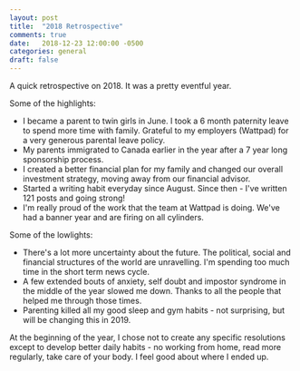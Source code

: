 ```yaml
---
layout: post
title:  "2018 Retrospective"
comments: true
date:   2018-12-23 12:00:00 -0500
categories: general
draft: false
---
```


A quick retrospective on 2018. It was a pretty eventful year.

Some of the highlights:
* I became a parent to twin girls in June. I took a 6 month paternity leave to spend more time with family. Grateful to my employers (Wattpad) for a very generous parental leave policy.
* My parents immigrated to Canada earlier in the year after a 7 year long sponsorship process. 
* I created a better financial plan for my family and changed our overall investment strategy, moving away from our financial advisor.
* Started a writing habit everyday since August. Since then - I've written 121 posts and going strong!
* I'm really proud of the work that the team at Wattpad is doing. We've had a banner year and are firing on all cylinders.

Some of the lowlights:
* There's a lot more uncertainty about the future. The political, social and financial structures of the world are unravelling. I'm spending too much time in the short term news cycle.
* A few extended bouts of anxiety, self doubt and impostor syndrome in the middle of the year slowed me down. Thanks to all the people that helped me through those times.
* Parenting killed all my good sleep and gym habits - not surprising, but will be changing this in 2019.

At the beginning of the year, I chose not to create any specific resolutions except to develop better daily habits - no working from home, read more regularly, take care of your body. I feel good about where I ended up.